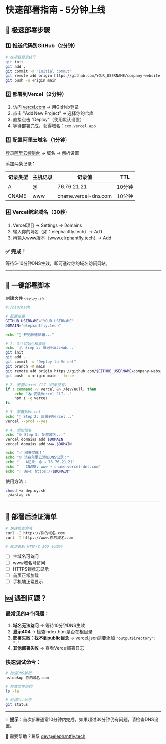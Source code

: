 # 快速部署指南 - 5分钟上线

## 🎯 极速部署步骤

### 1️⃣ 推送代码到GitHub（2分钟）
```bash
# 在项目目录执行
git init
git add .
git commit -m "Initial commit"
git remote add origin https://github.com/YOUR_USERNAME/company-website.git
git push -u origin main
```

### 2️⃣ 部署到Vercel（2分钟）
1. 访问 [vercel.com](https://vercel.com) → 用GitHub登录
2. 点击 "Add New Project" → 选择你的仓库
3. 直接点击 "Deploy"（使用默认设置）
4. 等待部署完成，获得域名：`xxx.vercel.app`

### 3️⃣ 配置阿里云域名（1分钟）

登录[阿里云控制台](https://dc.console.aliyun.com) → 域名 → 解析设置

添加两条记录：

| 记录类型 | 主机记录 | 记录值 | TTL |
|---------|---------|--------|-----|
| A | @ | 76.76.21.21 | 10分钟 |
| CNAME | www | cname.vercel-dns.com | 10分钟 |

### 4️⃣ Vercel绑定域名（30秒）
1. Vercel项目 → Settings → Domains
2. 输入你的域名（如：elephantfly.tech）→ Add
3. 再输入www版本（www.elephantfly.tech）→ Add

### ✅ 完成！
等待5-10分钟DNS生效，即可通过你的域名访问网站。

---

## 🔧 一键部署脚本

创建文件 `deploy.sh`：

```bash
#!/bin/bash

# 配置变量
GITHUB_USERNAME="YOUR_USERNAME"
DOMAIN="elephantfly.tech"

echo "🚀 开始快速部署..."

# 1. Git初始化和推送
echo "📦 Step 1: 推送到GitHub..."
git init
git add .
git commit -m "Deploy to Vercel"
git branch -M main
git remote add origin https://github.com/$GITHUB_USERNAME/company-website.git || true
git push -u origin main --force

# 2. 安装Vercel CLI（如果没有）
if ! command -v vercel &> /dev/null; then
    echo "📥 安装Vercel CLI..."
    npm i -g vercel
fi

# 3. 部署到Vercel
echo "🎯 Step 2: 部署到Vercel..."
vercel --prod --yes

# 4. 添加域名
echo "🌐 Step 3: 配置域名..."
vercel domains add $DOMAIN
vercel domains add www.$DOMAIN

echo "✅ 部署完成！"
echo "⏰ 请在阿里云添加DNS记录："
echo "   A记录: @ → 76.76.21.21"
echo "   CNAME: www → cname.vercel-dns.com"
echo "🔗 访问: https://$DOMAIN"
```

使用方法：
```bash
chmod +x deploy.sh
./deploy.sh
```

---

## 📱 部署后验证清单

```bash
# 快速检查命令
curl -I https://你的域名.com
curl -I https://www.你的域名.com

# 应该看到 HTTP/2 200 状态码
```

- [ ] 主域名可访问
- [ ] www域名可访问
- [ ] HTTPS锁标志显示
- [ ] 首页正常加载
- [ ] 手机端正常显示

## 🆘 遇到问题？

### 最常见的4个问题：

1. **域名无法访问** → 等待10分钟DNS生效
2. **显示404** → 检查index.html是否在根目录
3. **部署失败：找不到public目录** → vercel.json需要添加 `"outputDirectory": "."`
4. **其他部署失败** → 查看Vercel部署日志

### 快速调试命令：
```bash
# 检查DNS解析
nslookup 你的域名.com

# 检查文件结构
ls -la

# 验证Git状态
git status
```

---

💡 **提示**：首次部署通常10分钟内完成。如果超过30分钟仍有问题，请检查DNS设置。

📧 需要帮助？联系 dev@elephantfly.tech
